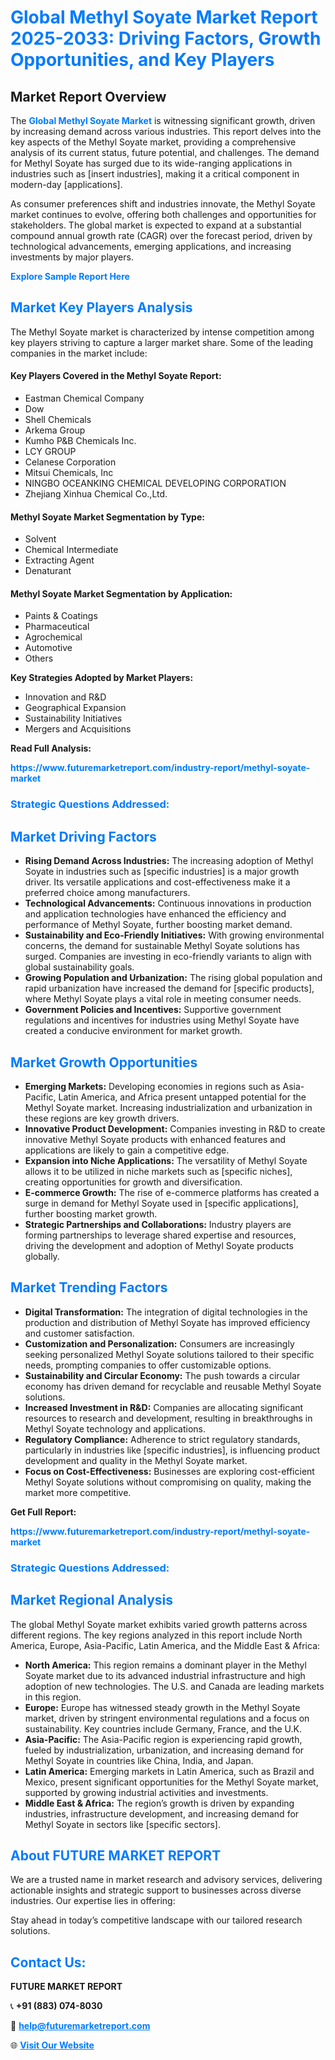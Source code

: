 <h1 style="color: #007BFF;">Global Methyl Soyate Market Report 2025-2033: Driving Factors, Growth Opportunities, and Key Players</h1>

<section id="overview">
<h2>Market Report Overview</h2>
<p>The <a href="https://www.futuremarketreport.com/industry-report/methyl-soyate-market" style="color: #007BFF; text-decoration: none;"><strong>Global Methyl Soyate Market</strong></a> is witnessing significant growth, driven by increasing demand across various industries. This report delves into the key aspects of the Methyl Soyate market, providing a comprehensive analysis of its current status, future potential, and challenges. The demand for Methyl Soyate has surged due to its wide-ranging applications in industries such as [insert industries], making it a critical component in modern-day [applications].</p>
<p>As consumer preferences shift and industries innovate, the Methyl Soyate market continues to evolve, offering both challenges and opportunities for stakeholders. The global market is expected to expand at a substantial compound annual growth rate (CAGR) over the forecast period, driven by technological advancements, emerging applications, and increasing investments by major players.</p>
</section>

<section id="overview">
<p><a href="https://www.futuremarketreport.com/request-sample/reportId=37019" style="color: #007BFF; text-decoration: none;"><strong>Explore Sample Report Here</strong></a></p>
</section>

<section id="key-players">
<h2 style="color: #007BFF;">Market Key Players Analysis</h2>
<p>The Methyl Soyate market is characterized by intense competition among key players striving to capture a larger market share. Some of the leading companies in the market include:</p>
<h4>Key Players Covered in the Methyl Soyate Report:</h4>
<ul><li>Eastman Chemical Company</li><li>Dow</li><li>Shell Chemicals</li><li>Arkema Group</li><li>Kumho P&amp;B Chemicals Inc.</li><li>LCY GROUP</li><li>Celanese Corporation</li><li>Mitsui Chemicals, Inc</li><li>NINGBO OCEANKING CHEMICAL DEVELOPING CORPORATION</li><li>Zhejiang Xinhua Chemical Co.,Ltd.</li></ul>
<h4>Methyl Soyate Market Segmentation by Type:</h4>
<ul><li>Solvent</li><li>Chemical Intermediate</li><li>Extracting Agent</li><li>Denaturant</li></ul>

<h4>Methyl Soyate Market Segmentation by Application:</h4>
<ul><li>Paints &amp; Coatings</li><li>Pharmaceutical</li><li>Agrochemical</li><li>Automotive</li><li>Others</li></ul>
<p><strong>Key Strategies Adopted by Market Players:</strong></p>
<ul>
<li>Innovation and R&D</li>
<li>Geographical Expansion</li>
<li>Sustainability Initiatives</li>
<li>Mergers and Acquisitions</li>
</ul>
</section>

<section>
<p><strong>Read Full Analysis: </strong></p><a href="https://www.futuremarketreport.com/industry-report/methyl-soyate-market" style="color: #007BFF; text-decoration: none;"><strong>https://www.futuremarketreport.com/industry-report/methyl-soyate-market</strong></a>
<h3 style="color: #007BFF;">Strategic Questions Addressed:</h3>
</section>

<section id="driving-factors">
<h2 style="color: #007BFF;">Market Driving Factors</h2>
<ul>
<li><strong>Rising Demand Across Industries:</strong> The increasing adoption of Methyl Soyate in industries such as [specific industries] is a major growth driver. Its versatile applications and cost-effectiveness make it a preferred choice among manufacturers.</li>
<li><strong>Technological Advancements:</strong> Continuous innovations in production and application technologies have enhanced the efficiency and performance of Methyl Soyate, further boosting market demand.</li>
<li><strong>Sustainability and Eco-Friendly Initiatives:</strong> With growing environmental concerns, the demand for sustainable Methyl Soyate solutions has surged. Companies are investing in eco-friendly variants to align with global sustainability goals.</li>
<li><strong>Growing Population and Urbanization:</strong> The rising global population and rapid urbanization have increased the demand for [specific products], where Methyl Soyate plays a vital role in meeting consumer needs.</li>
<li><strong>Government Policies and Incentives:</strong> Supportive government regulations and incentives for industries using Methyl Soyate have created a conducive environment for market growth.</li>
</ul>
</section>

<section id="growth-opportunities">
<h2 style="color: #007BFF;">Market Growth Opportunities</h2>
<ul>
<li><strong>Emerging Markets:</strong> Developing economies in regions such as Asia-Pacific, Latin America, and Africa present untapped potential for the Methyl Soyate market. Increasing industrialization and urbanization in these regions are key growth drivers.</li>
<li><strong>Innovative Product Development:</strong> Companies investing in R&D to create innovative Methyl Soyate products with enhanced features and applications are likely to gain a competitive edge.</li>
<li><strong>Expansion into Niche Applications:</strong> The versatility of Methyl Soyate allows it to be utilized in niche markets such as [specific niches], creating opportunities for growth and diversification.</li>
<li><strong>E-commerce Growth:</strong> The rise of e-commerce platforms has created a surge in demand for Methyl Soyate used in [specific applications], further boosting market growth.</li>
<li><strong>Strategic Partnerships and Collaborations:</strong> Industry players are forming partnerships to leverage shared expertise and resources, driving the development and adoption of Methyl Soyate products globally.</li>
</ul>
</section>

<section id="trending-factors">
<h2 style="color: #007BFF;">Market Trending Factors</h2>
<ul>
<li><strong>Digital Transformation:</strong> The integration of digital technologies in the production and distribution of Methyl Soyate has improved efficiency and customer satisfaction.</li>
<li><strong>Customization and Personalization:</strong> Consumers are increasingly seeking personalized Methyl Soyate solutions tailored to their specific needs, prompting companies to offer customizable options.</li>
<li><strong>Sustainability and Circular Economy:</strong> The push towards a circular economy has driven demand for recyclable and reusable Methyl Soyate solutions.</li>
<li><strong>Increased Investment in R&D:</strong> Companies are allocating significant resources to research and development, resulting in breakthroughs in Methyl Soyate technology and applications.</li>
<li><strong>Regulatory Compliance:</strong> Adherence to strict regulatory standards, particularly in industries like [specific industries], is influencing product development and quality in the Methyl Soyate market.</li>
<li><strong>Focus on Cost-Effectiveness:</strong> Businesses are exploring cost-efficient Methyl Soyate solutions without compromising on quality, making the market more competitive.</li>
</ul>
</section>

<section>
<p><strong>Get Full Report: </strong></p><a href="https://www.futuremarketreport.com/industry-report/methyl-soyate-market" style="color: #007BFF; text-decoration: none;"><strong>https://www.futuremarketreport.com/industry-report/methyl-soyate-market</strong></a>
<h3 style="color: #007BFF;">Strategic Questions Addressed:</h3>
</section>


<section id="regional-analysis">
<h2 style="color: #007BFF;">Market Regional Analysis</h2>
<p>The global Methyl Soyate market exhibits varied growth patterns across different regions. The key regions analyzed in this report include North America, Europe, Asia-Pacific, Latin America, and the Middle East & Africa:</p>
<ul>
<li><strong>North America:</strong> This region remains a dominant player in the Methyl Soyate market due to its advanced industrial infrastructure and high adoption of new technologies. The U.S. and Canada are leading markets in this region.</li>
<li><strong>Europe:</strong> Europe has witnessed steady growth in the Methyl Soyate market, driven by stringent environmental regulations and a focus on sustainability. Key countries include Germany, France, and the U.K.</li>
<li><strong>Asia-Pacific:</strong> The Asia-Pacific region is experiencing rapid growth, fueled by industrialization, urbanization, and increasing demand for Methyl Soyate in countries like China, India, and Japan.</li>
<li><strong>Latin America:</strong> Emerging markets in Latin America, such as Brazil and Mexico, present significant opportunities for the Methyl Soyate market, supported by growing industrial activities and investments.</li>
<li><strong>Middle East & Africa:</strong> The region’s growth is driven by expanding industries, infrastructure development, and increasing demand for Methyl Soyate in sectors like [specific sectors].</li>
</ul>
</section>

<footer>
<h2 style="color: #007BFF;">About FUTURE MARKET REPORT</h2>
<p>We are a trusted name in market research and advisory services, delivering actionable insights and strategic support to businesses across diverse industries. Our expertise lies in offering:</p>

<p>Stay ahead in today’s competitive landscape with our tailored research solutions.</p>

<h2 style="color: #007BFF;">Contact Us:</h2>
<p><strong>FUTURE MARKET REPORT</strong></p>
<p>📞 <strong>+91 (883) 074-8030</strong></p>
<p>📧 <strong><a href="mailto:help@futuremarketreport.com" style="color: #007BFF;">help@futuremarketreport.com</a></strong></p>
<p>🌐 <strong><a href="https://www.futuremarketreport.com/" style="color: #007BFF;">Visit Our Website</a></strong></p>
</footer>